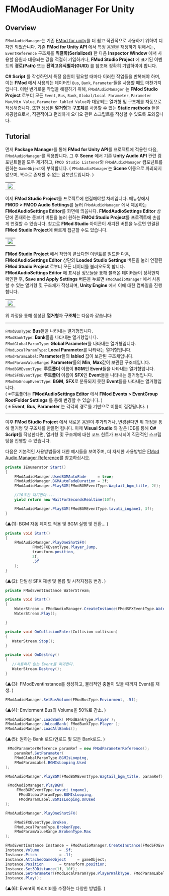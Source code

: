 # FModAudioManager For Unity

## Overview
```FModAudioManager```는 기존 [FMod for unity](https://github.com/fmod/fmod-for-unity)를 더 쉽고 직관적으로 사용하기 위하여 디자인 되었습니다. 기존 **FMod for Unity API** 에서 특정 음원을 재생하기 위해서는, ```EventReference``` 구조체를 **직렬화(Serialized)** 한 다음 **Inspector Window** 에서 사용할 음원과 대응되는 값을 적절히 기입하거나, **FMod Studio Project** 에 표기된 이벤트의 **경로(Path)** 또는 **전역고유식별자(GUID)** 를 참조해 정확히 기입하여야 합니다.

**C# Script** 를 작성하면서 특정 음원이 필요할 때마다 이러한 작업들을 반복해야 하며, 이는 **FMod** 에서 사용되는 데이터인 ```Bus```, ```Bank```, ```Parameter```들을 사용할 때도 마찬가지 입니다. 이런 번거로운 작업을 해결하기 위해, ```FModAudioManager``` 는 **FMod Studio Project** 로부터 모든 ```Event```, ```Bus```, ```Bank```, ```Global/Local Parameter```, ```Parameter Max/Min Value```, ```Parameter labled Value```과 대응되는 열거형 및 구조체를 자동으로 작성해줍니다. 또한 생성된 **열거형**과 **구조체**를 사용할 수 있는 **Static methods** 들을 제공함으로서, 직관적이고 편리하게 오디오 관련 스크립트를 작성할 수 있도록 도와줍니다.

## Tutorial
먼저 **Package Manager**를 통해 **FMod for Unity API**를 프로젝트에 적용한 다음, ```FModAudioManager```를 적용합니다. 그 후 **Scene** 에서 기존 **Unity Audio API** 관련 컴포넌트들을 모두 제거하고, ```FMOD Studio Listener```와 ```FModAudioManager``` 컴포넌트를 원하는 ```GameObject```에 부착합니다. ( ```FModAudioManager```는 **Scene** 이동으로 파괴되지 않으며, 복수로 존재할 수 없는 컴포넌트입니다. )

<table><tr><td>
<img src="https://github.com/mamajuk/FModAudioManager/blob/main/Readmy_Data/Readmy_ConnectFModProject.gif?raw=true">
</td></tr></table>

이제 **FMod Studio Project**를 프로젝트에 연결해야할 차례입니다. 메뉴창에서 **FMOD > FMOD Audio Settings**를 눌러 ```FModAudioManager``` 에서 제공하는 **FModAudioSettings Editor**를 화면에 띄웁니다. **FModAudioSettings Editor** 상단에 존재하는 돋보기 버튼을 눌러 원하는 **FMOd Studio Project**를 프로젝트에 손쉽게 연결할 수 있습니다. 참고로 **FMod Studio** 아이콘이 새겨진 버튼을 누르면 연결된 **FMod Studio Project**에 빠르게 접근할 수도 있습니다.

<table><tr><td>
<img src="https://github.com/mamajuk/FModAudioManager/blob/main/Readmy_Data/Readmy_LoadedStudioData.gif?raw=true">
</td></tr></table>

**FMod Studio Project** 에서 작업이 끝났다면 이벤트를 빌드한 다음, **FModAudioSettings Editor** 상단의 **Loaded Studio Settings** 버튼을 눌러 연결된 **FMod Studio Project** 로부터 모든 데이터를 불러오도록 합니다. **FModAudioSettings Editor** 에 표시된 정보들을 통해 불러온 데이터들이 정확한지 확인한 후, **Save and Apply Settings** 버튼을 누르면 ```FModAudioManager``` 에서 사용할 수 있는 열거형 및 구조체가 작성되며, **Unity Engine** 에서 이에 대한 컴파일을 진행합니다.

<table><tr><td>
<img src="https://github.com/mamajuk/FModAudioManager/blob/main/Readmy_Data/Readmy_Scripting.gif?raw=true">
</td></tr></table>

위 과정을 통해 생성된 **열거형**과 **구조체**는 다음과 같습니다:<br/>

------------------------------------------------------------------------
```FModBusType```: **Bus**들을 나타내는 열거형입니다.<br/>
```FModBankType```: **Bank**들을 나타내는 열거형입니다.<br/>
```FModGlobalParamType```: **Global Parameter**를 나타내는 열거형입니다.<br/>
```FModLocalParamType```: **Local Parameter**를 나타내는 열거형입니다.<br/>
```FModParamLabel```: **Parameter**들의 **labled** 값이 보관된 구조체입니다.<br/>
```FModParamValueRange```: **Parameter**들의 **Min**, **Max**값이 보관된 구조체입니다.<br/>
```FModBGMEventType```: **루트폴더** 이름이 **BGM**인 **Event**들을 나타내는 열거형입니다.<br/>
```FModSFXEventType```: **루트폴더** 이름이 **SFX**인 **Event**들을 나타내는 열거형입니다.<br/>
```FModNoGroupEventType```: **BGM**, **SFX**로 분류되지 못한 **Event**들을 나타내는 열거형입니다.<br/>
( ※루트폴더는 **FModAudioSettings Editor** 에서 **FMod Events > EventGroup RootFolder Settings** 를 통해 변경할 수 있습니다. )<br/>
( ※ **Event**, **Bus**, **Parameter** 는 각각의 경로를 기반으로 이름이 결정됩니다. )

------------------------------------------------------------------------

이후 **FMod Studio Project** 에서 새로운 음원이 추가되거나, 변경된다면 위 과정을 통해 열거형 및 구조체를 만들면 됩니다. 이제 **Visual Studio** 와 같은 IDE를 통해 **C# Script**를 작성한다면, 열거형 및 구조체에 대한 코드 힌트가 표시되어 직관적인 스크립팅을 진행할 수 있습니다. 

다음은 기본적인 사용방법들에 대한 예시들을 보여주며, 더 자세한 사용방법은 [FMod Audio Manager Reference](https://bramble-route-61a.notion.site/Unity-C-FModAudioManager-e3837f0765fe4254aa40a0156d050288?pvs=4)를 참고하십시오.
``` c#
private IEnumerator Start()
{
    FModAudioManager.UsedBGMAutoFade     = true;
    FModAudioManager.BGMAutoFadeDuration = 3f;
    FModAudioManager.PlayBGM(FModBGMEventType.Wagtail_bgm_title, 2f);

    //10초간 대기한다....
    yield return new WaitForSecondsRealtime(10f);

    FModAudioManager.PlayBGM(FModBGMEventType.tavuti_ingame1, 3f);
}
```

(▲(1): BGM 자동 페이드 적용 및 BGM 실행 및 전환...  )

``` c#
private void Start()
{
    FModAudioManager.PlayOneShotSFX(
			FModSFXEventType.Player_Jump, 
			transform.position, 
			2f, 
			.5f
    );
}
```

(▲(2): 단발성 SFX 재생 및 볼륨 및 시작지점등 변경.  )

``` c#
private FModEventInstance WaterStream;

private void Start()
{
    WaterStream = FModAudioManager.CreateInstance(FModSFXEventType.Water_Stream);
    WaterStream.Play();

}

private void OnCollisionEnter(Collision collision)
{
   WaterStream.Stop();
}

private void OnDestroy()
{
   //사용하지 않는 Event를 파괴한다.
   WaterStream.Destroy();
}
```

(▲(3): FModEventInstance를 생성하고, 물리적인 충돌이 있을 때까지 Event를 재생. )

``` c#
FModAudioManager.SetBusVolume(FModBusType.Enviorment, .5f);
```

(▲(4): Enviorment Bus의 Volume을 50%로 감소. )

``` c#
FModAudioManager.LoadBank( FModBankType.Player );
FModAudioManager.UnLoadBank( FModBankType.Player );
FModAudioManager.LoadAllBanks();
```

(▲(5): 원하는 Bank 로드/언로드 및 모든 Bank로드. )

``` c#
 FModParameterReference paramRef = new FModParameterReference();
	paramRef.SetParameter(
   	FModGlobalParamType.BGMIsLooping,
   	FModParamLabel.BGMIsLooping.Used
);

FModAudioManager.PlayBGM(FModBGMEventType.Wagtail_bgm_title, paramRef);
```
```` c#
 FModAudioManager.PlayBGM(
     FModBGMEventType.tavuti_ingame1,
      FModGlobalParamType.BGMIsLooping,
      FModParamLabel.BGMIsLooping.UnUsed
);
````
```` c#
FModAudioManager.PlayOneShotSFX(

    FModSFXEventType.Broken,
    FModLocalParamType.BrokenType,
    FModParamValueRange.BrokenType.Max
);
````
```` c#
FModEventInstance Instance = FModAudioManager.CreateInstance(FModSFXEventType.Player_Walk);
Instance.Volume 		= .5f;
Instance.Pitch 			= .1f;
Instance.AttachedGameObject 	= gameObject;
Instance.Position 		= transform.position;
Instance.Set3DDistance(1f, 10f);
Instance.SetParameter(FModLocalParamType.PlayerWalkType, FModParamLabel.PlayerWalkType.Grass);
Instance.Play();
````
(▲(6): Event의 파리미터를 수정하는 다양한 방법들.  )



